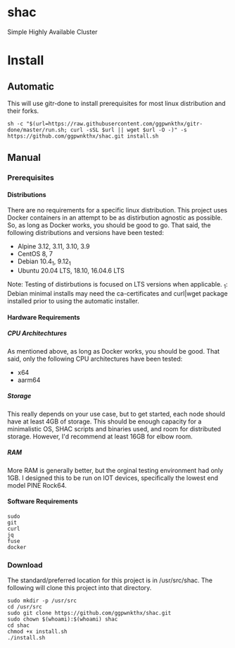 # shac
Simple Highly Available Cluster

# Install

## Automatic

This will use gitr-done to install prerequisites for most linux distribution and their forks.

```
sh -c "$(url=https://raw.githubusercontent.com/ggpwnkthx/gitr-done/master/run.sh; curl -sSL $url || wget $url -O -)" -s https://github.com/ggpwnkthx/shac.git install.sh
```

## Manual

### Prerequisites

#### Distributions

There are no requirements for a specific linux distribution. This project uses Docker containers in an attempt to be as distirbution agnostic as possible. So, as long as Docker works, you should be good to go. That said, the following distributions and versions have been tested:

 - Alpine 3.12, 3.11, 3.10, 3.9
 - CentOS 8, 7
 - Debian 10.4<sub>1</sub>, 9.12<sub>1</sub>
 - Ubuntu 20.04 LTS, 18.10, 16.04.6 LTS

 Note: Testing of distirbutions is focused on LTS versions when applicable.
 <sub>1</sub>: Debian minimal installs may need the ca-certificates and curl|wget package installed prior to using the automatic installer.

#### Hardware Requirements

##### CPU Architechtures

As mentioned above, as long as Docker works, you should be good. That said, only the following CPU architectures have been tested:

 - x64
 - aarm64

##### Storage

This really depends on your use case, but to get started, each node should have at least 4GB of storage. This should be enough capacity for a minimalistic OS, SHAC scripts and binaries used, and room for distributed storage. However, I'd recommend at least 16GB for elbow room.

##### RAM

More RAM is generally better, but the orginal testing environment had only 1GB. I designed this to be run on IOT devices, specifically the lowest end model PINE Rock64.

#### Software Requirements

```
sudo
git
curl
jq
fuse
docker
```

### Download

The standard/preferred location for this project is in /usr/src/shac. The following will clone this project into that directory.

```
sudo mkdir -p /usr/src
cd /usr/src
sudo git clone https://github.com/ggpwnkthx/shac.git
sudo chown $(whoami):$(whoami) shac
cd shac
chmod +x install.sh
./install.sh
```
